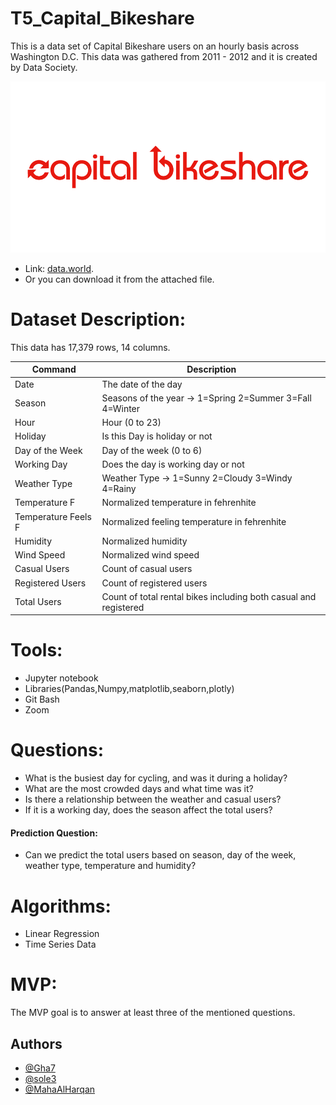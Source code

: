 # T5_Capital_Bikeshare
This is a data set of Capital Bikeshare users on an hourly basis across Washington D.C.
This data was gathered from 2011 - 2012 and it is created by 
Data Society.

![](Images/capital-bikeshare-logo.png)
- Link: [data.world](https://data.world/data-society/capital-bikeshare-2011-2012).
- Or you can download it from the attached file.

# Dataset Description:
This data has 17,379 rows, 14 columns.


| Command | Description |
| --- | --- |
| Date | The date of the day |
| Season | Seasons of the year -> 1=Spring 2=Summer 3=Fall 4=Winter |
| Hour | Hour (0 to 23) |
| Holiday | Is this Day is holiday or not |
| Day of the Week | Day of the week (0 to 6) |
| Working Day | Does the day is working day or not  |
| Weather Type | Weather Type -> 1=Sunny 2=Cloudy 3=Windy 4=Rainy |
| Temperature F | Normalized temperature in fehrenhite |
| Temperature Feels F | Normalized feeling temperature in fehrenhite |
| Humidity | Normalized humidity |
| Wind Speed | Normalized wind speed |
| Casual Users | Count of casual users |
| Registered Users | Count of registered users |
| Total Users | Count of total rental bikes including both casual and registered |

# Tools:
- Jupyter notebook
- Libraries(Pandas,Numpy,matplotlib,seaborn,plotly)
- Git Bash
- Zoom

# Questions:
- What is the busiest day for cycling, and was it during a holiday?
- What are the most crowded days and what time was it?
- Is there a relationship between the weather and casual users?
- If it is a working day, does the season affect the total users?
#### Prediction Question:
- Can we predict the total users based on season, day of the week, weather type, temperature and humidity?

# Algorithms:
- Linear Regression
- Time Series Data

# MVP:
The MVP goal is to answer at least three of the mentioned questions.

## Authors

- [@Gha7](https://github.com/Gha7)
- [@sole3](https://github.com/sole3)
- [@MahaAlHarqan](https://github.com/MahaAlHarqan)
